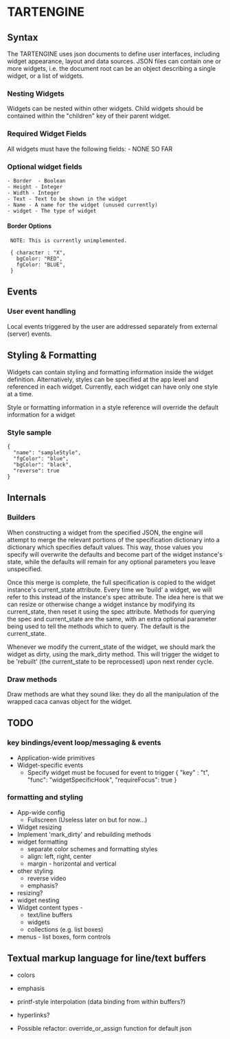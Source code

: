 # TARTENGINE

## Syntax

The TARTENGINE uses json documents to define user interfaces, including widget appearance, layout and data sources.
JSON files can contain one or more widgets, i.e. the document root can be an object describing a single widget, or a list of widgets.

### Nesting Widgets

Widgets can be nested within other widgets. Child widgets should be contained within the "children" key of their parent widget.

### Required Widget Fields

All widgets must have the following fields:
    - NONE SO FAR

### Optional widget fields

    - Border  - Boolean
    - Height - Integer
    - Width - Integer
    - Text - Text to be shown in the widget
    - Name - A name for the widget (unused currently)
    - widget - The type of widget

#### Border Options

     NOTE: This is currently unimplemented.

     { character : "X",
       bgColor: "RED",
       fgColor: "BLUE",
     }

## Events

### User event handling

Local events triggered by the user are addressed separately from external (server) events.

## Styling & Formatting

Widgets can contain styling and formatting information inside the widget definition. Alternatively, styles can be specified at the app level and referenced in each widget. Currently, each widget can have only one style at a time.

Style or formatting information in a style reference will override the default information for a widget

### Style sample
    {
      "name": "sampleStyle",
      "fgColor": "blue",
      "bgColor": "black",
      "reverse": true
    }

## Internals

### Builders

When constructing a widget from the specified JSON, the engine will attempt to merge the relevant portions of the specification dictionary into a dictionary which specifies default values. This way, those values you specify will overwrite the defaults and become part of the widget instance's state, while the defaults will remain for any optional parameters you leave unspecified.

Once this merge is complete, the full specification is copied to the widget instance's current_state attribute. Every time we 'build' a widget, we will refer to this instead of the instance's spec attribute. The idea here is that we can resize or otherwise change a widget instance by modifying its current_state, then reset it using the spec attribute. Methods for querying the spec and current_state are the same, with an extra optional parameter being used to tell the methods which to query. The default is the current_state.

Whenever we modify the current_state of the widget, we should mark the widget as dirty, using the mark_dirty method. This will trigger the widget to be 'rebuilt' (the current_state to be reprocessed) upon next render cycle.

### Draw methods

Draw methods are what they sound like: they do all the manipulation of the wrapped caca canvas object for the widget.

## TODO

### key bindings/event loop/messaging & events
- Application-wide primitives
- Widget-specific events
  - Specify widget must be focused for event to trigger
    {
      "key" : "t",
      "func": "widgetSpecificHook",
      "requireFocus": true
    }

### formatting and styling
- App-wide config
    - Fullscreen (Useless later on but for now...)
- Widget resizing
- Implement 'mark_dirty' and rebuilding methods
- widget formatting
  - separate color schemes and formatting styles
  - align: left, right, center
  - margin - horizontal and vertical
- other styling
  - reverse video
  - emphasis?
- resizing?
- widget nesting
- Widget content types -
  - text/line buffers
  - widgets
  - collections (e.g. list boxes)
- menus - list boxes, form controls

## Textual markup language for line/text buffers
- colors
- emphasis
- printf-style interpolation (data binding from within buffers?)
- hyperlinks?

- Possible refactor: override_or_assign function for default json
